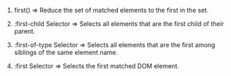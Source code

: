 1. first()
=> Reduce the set of matched elements to the first in the set.

2. :first-child Selector
=> Selects all elements that are the first child of their parent.

3. :first-of-type Selector
=> Selects all elements that are the first among siblings of the same element name.

4. :first Selector
=> Selects the first matched DOM element.